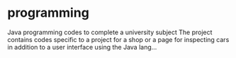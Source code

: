 # programming
Java programming codes to complete a university subject The project contains codes specific to a project for a shop or a page for inspecting cars in addition to a user interface using the Java lang…
